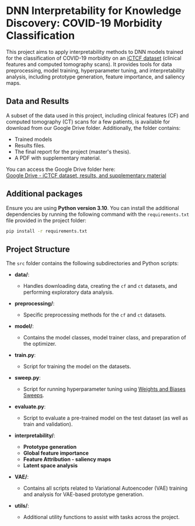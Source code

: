# DNN Interpretability for Knowledge Discovery: COVID-19 Morbidity Classification

This project aims to apply interpretability methods to DNN models trained for the classification of COVID-19 morbidity on an [iCTCF dataset](https://ngdc.cncb.ac.cn/ictcf/) (clinical features and computed tomography scans). It provides tools for data preprocessing, model training, hyperparameter tuning, and interpretability analysis, including prototype generation, feature importance, and saliency maps.

## Data and Results

A subset of the data used in this project, including clinical features (CF) and computed tomography (CT) scans for a few patients, is available for download from our Google Drive folder. Additionally, the folder contains:
- Trained models
- Results files.
- The final report for the project (master's thesis).
- A PDF with supplementary material.

You can access the Google Drive folder here:  
[Google Drive - iCTCF dataset, results, and supplementary material](https://drive.google.com/drive/folders/1Jd2gXZMPqqW83ZChOMmxD5o_FD8DOpGM?usp=share_link)

## Additional packages
Ensure you are using **Python version 3.10**. You can install the additional dependencies by running the following command with the `requirements.txt` file provided in the project folder:

```bash
pip install -r requirements.txt
```

## Project Structure

The `src` folder contains the following subdirectories and Python scripts:

- **data/**: 
  - Handles downloading data, creating the `cf` and `ct` datasets, and performing exploratory data analysis.
  
- **preprocessing/**:
  - Specific preprocessing methods for the `cf` and `ct` datasets.
  
- **model/**:
  - Contains the model classes, model trainer class, and preparation of the optimizer.
  
- **train.py**:
  - Script for training the model on the datasets.
  
- **sweep.py**:
  - Script for running hyperparameter tuning using [Weights and Biases Sweeps](https://docs.wandb.ai/guides/sweeps).
  
- **evaluate.py**:
  - Script to evaluate a pre-trained model on the test dataset (as well as train and validation).

- **interpretability/**:
  - **Prototype generation**
  - **Global feature importance**
  - **Feature Attribution - saliency maps**
  - **Latent space analysis**

- **VAE/**:
  - Contains all scripts related to Variational Autoencoder (VAE) training and analysis for VAE-based prototype generation.

- **utils/**:
  - Additional utility functions to assist with tasks across the project.

